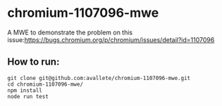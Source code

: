 # chromium-1107096-mwe
A MWE to demonstrate the problem on this issue:https://bugs.chromium.org/p/chromium/issues/detail?id=1107096

## How to run:

```
git clone git@github.com:avallete/chromium-1107096-mwe.git
cd chromium-1107096-mwe/
npm install
node run test
```
